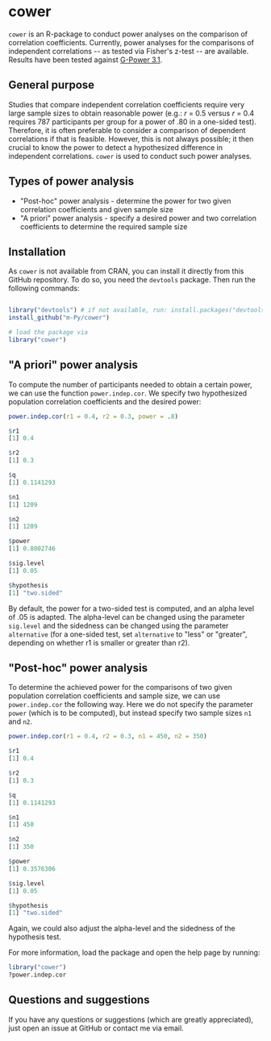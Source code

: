 # cower

`cower` is an R-package to conduct power analyses on the comparison of
correlation coefficients. Currently, power analyses for the comparisons
of independent correlations -- as tested via Fisher's z-test -- are
available. Results have been tested against <a href
="http://www.gpower.hhu.de/" target="_blank">G-Power 3.1</a>.

## General purpose

Studies that compare independent correlation coefficients require very
large sample sizes to obtain reasonable power (e.g.: *r* = 0.5 versus
*r* = 0.4 requires 787 participants per group for a power of .80 in a
one-sided test). Therefore, it is often preferable to consider a
comparison of dependent correlations if that is feasible. However, this
is not always possible; it then crucial to know the power to detect a
hypothesized difference in independent correlations. `cower` is used to
conduct such power analyses.

## Types of power analysis 

- "Post-hoc" power analysis - determine the power for two given
  correlation coefficients and given sample size
- "A priori" power analysis - specify a desired power and two
  correlation coefficients to determine the required sample size

## Installation

As `cower` is not available from CRAN, you can install it directly from
this GitHub repository. To do so, you need the `devtools` package. Then
run the following commands:

```R

library("devtools") # if not available, run: install.packages("devtools")
install_github("m-Py/cower")

# load the package via 
library("cower")

```

## "A priori" power analysis

To compute the number of participants needed to obtain a certain power,
we can use the function `power.indep.cor`. We specify two hypothesized
population correlation coefficients and the desired power:

```R
power.indep.cor(r1 = 0.4, r2 = 0.3, power = .8)

$r1
[1] 0.4

$r2
[1] 0.3

$q
[1] 0.1141293

$n1
[1] 1209

$n2
[1] 1209

$power
[1] 0.8002746

$sig.level
[1] 0.05

$hypothesis
[1] "two.sided"

```

By default, the power for a two-sided test is computed, and an alpha
level of .05 is adapted. The alpha-level can be changed using the
parameter `sig.level` and the sidedness can be changed using the
parameter `alternative` (for a one-sided test, set `alternative` to
"less" or "greater", depending on whether r1 is smaller or greater than
r2).

## "Post-hoc" power analysis

To determine the achieved power for the comparisons of two given
population correlation coefficients and sample size, we can use
`power.indep.cor` the following way. Here we do not specify the
parameter `power` (which is to be computed), but instead specify two
sample sizes `n1` and `n2`.


```R
power.indep.cor(r1 = 0.4, r2 = 0.3, n1 = 450, n2 = 350)

$r1
[1] 0.4

$r2
[1] 0.3

$q
[1] 0.1141293

$n1
[1] 450

$n2
[1] 350

$power
[1] 0.3576306

$sig.level
[1] 0.05

$hypothesis
[1] "two.sided"

```

Again, we could also adjust the alpha-level and the sidedness of the
hypothesis test.

For more information, load the package and open the help page by
running:

```R
library("cower")
?power.indep.cor
```

## Questions and suggestions

If you have any questions or suggestions (which are greatly
appreciated), just open an issue at GitHub or contact me via email.

